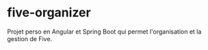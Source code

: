# five-organizer
Projet perso en Angular et Spring Boot qui permet l'organisation et la gestion de Five.
